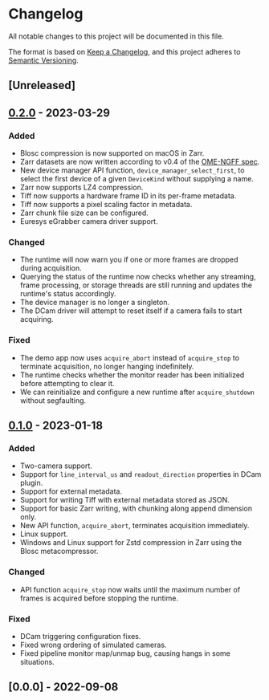 # Changelog

All notable changes to this project will be documented in this file.

The format is based on [Keep a Changelog](https://keepachangelog.com/en/1.0.0/),
and this project adheres to [Semantic Versioning](https://semver.org/spec/v2.0.0.html).

## [Unreleased]

## [0.2.0](https://github.com/calliphlox/cpx/compare/v0.1.0...v0.2.0) - 2023-03-29

### Added

- Blosc compression is now supported on macOS in Zarr.
- Zarr datasets are now written according to v0.4 of
  the [OME-NGFF spec](https://ngff.openmicroscopy.org/0.4/index.html).
- New device manager API function, `device_manager_select_first`, to select the first device of a given `DeviceKind` without supplying a
  name.
- Zarr now supports LZ4 compression.
- Tiff now supports a hardware frame ID in its per-frame metadata.
- Tiff now supports a pixel scaling factor in metadata.
- Zarr chunk file size can be configured.
- Euresys eGrabber camera driver support.

### Changed

- The runtime will now warn you if one or more frames are dropped during acquisition.
- Querying the status of the runtime now checks whether any streaming, frame processing, or storage threads are still
  running and updates the runtime's status accordingly.
- The device manager is no longer a singleton.
- The DCam driver will attempt to reset itself if a camera fails to start acquiring.

### Fixed

- The demo app now uses `acquire_abort` instead of `acquire_stop` to terminate acquisition, no longer hanging indefinitely.
- The runtime checks whether the monitor reader has been initialized before attempting to clear it.
- We can reinitialize and configure a new runtime after `acquire_shutdown` without segfaulting.

## [0.1.0](https://github.com/calliphlox/cpx/compare/v0.0.0...v0.1.0) - 2023-01-18

### Added

- Two-camera support.
- Support for `line_interval_us` and `readout_direction` properties in DCam plugin.
- Support for external metadata.
- Support for writing Tiff with external metadata stored as JSON.
- Support for basic Zarr writing, with chunking along append dimension only.
- New API function, `acquire_abort`, terminates acquisition immediately.
- Linux support.
- Windows and Linux support for Zstd compression in Zarr using the Blosc metacompressor.

### Changed

- API function `acquire_stop` now waits until the maximum number of frames is acquired before stopping the runtime.

### Fixed

- DCam triggering configuration fixes.
- Fixed wrong ordering of simulated cameras.
- Fixed pipeline monitor map/unmap bug, causing hangs in some situations.

## [0.0.0] - 2022-09-08
